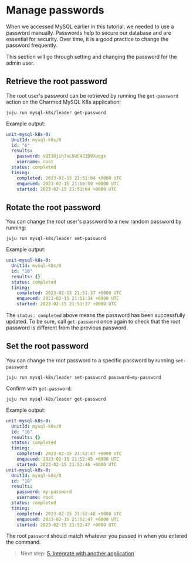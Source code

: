 # Manage passwords

When we accessed MySQL earlier in this tutorial, we needed to use a password manually. Passwords help to secure our database and are essential for security. Over time, it is a good practice to change the password frequently. 

This section will go through setting and changing the password for the admin user.

## Retrieve the root password
The root user's password can be retrieved by running the `get-password` action on the Charmed MySQL K8s application:
```shell
juju run mysql-k8s/leader get-password
```
Example output:
```yaml
unit-mysql-k8s-0:
  UnitId: mysql-k8s/0
  id: "6"
  results:
    password: sQI3Ojih7uL5UC4J1D9Xuqgx
    username: root
  status: completed
  timing:
    completed: 2023-02-15 21:51:04 +0000 UTC
    enqueued: 2023-02-15 21:50:59 +0000 UTC
    started: 2023-02-15 21:51:04 +0000 UTC
```

## Rotate the root password
You can change the root user's password to a new random password by running:
```shell
juju run mysql-k8s/leader set-password
```
Example output:
```yaml
unit-mysql-k8s-0:
  UnitId: mysql-k8s/0
  id: "10"
  results: {}
  status: completed
  timing:
    completed: 2023-02-15 21:51:37 +0000 UTC
    enqueued: 2023-02-15 21:51:34 +0000 UTC
    started: 2023-02-15 21:51:37 +0000 UTC
```

The `status: completed` above means the password has been successfully updated. To be sure, call `get-password` once again to check that the root password is different from the previous password.

## Set the root password
You can change the root password to a specific password by running `set-password`:
```shell
juju run mysql-k8s/leader set-password password=my-password
```
Confirm with `get-password`:
```shell
juju run mysql-k8s/leader get-password
```
Example output:
```yaml
unit-mysql-k8s-0:
  UnitId: mysql-k8s/0
  id: "16"
  results: {}
  status: completed
  timing:
    completed: 2023-02-15 21:52:47 +0000 UTC
    enqueued: 2023-02-15 21:52:45 +0000 UTC
    started: 2023-02-15 21:52:46 +0000 UTC
unit-mysql-k8s-0:
  UnitId: mysql-k8s/0
  id: "18"
  results:
    password: my-password
    username: root
  status: completed
  timing:
    completed: 2023-02-15 21:52:48 +0000 UTC
    enqueued: 2023-02-15 21:52:47 +0000 UTC
    started: 2023-02-15 21:52:47 +0000 UTC
```
The root `password` should match whatever you passed in when you entered the command.

> Next step: [5. Integrate with another application](/tutorial/5-integrate-applications)

